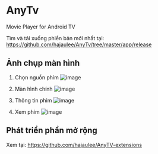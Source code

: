 # AnyTv
Movie Player for Android TV

Tìm và tải xuống phiển bản mới nhất tại: https://github.com/hajaulee/AnyTv/tree/master/app/release

## Ảnh chụp màn hình 

1. Chọn nguồn phim
![image](https://user-images.githubusercontent.com/26093363/190843291-2d6f78f3-ed0a-445b-8f12-c9a3d8b033f6.png)

2. Màn hình chính
![image](https://user-images.githubusercontent.com/26093363/190843299-85ec2231-e51f-416f-b51d-2ada40be3a48.png)

3. Thông tin phim
![image](https://user-images.githubusercontent.com/26093363/190843306-4a62d126-64cd-4ddb-9178-3b4eb7f0aa1b.png)

4. Xem phim
![image](https://user-images.githubusercontent.com/26093363/190843314-45b15ba2-518a-4d3e-9447-7dde99d38db4.png)

## Phát triển phần mở rộng

Xem tại: https://github.com/hajaulee/AnyTV-extensions
